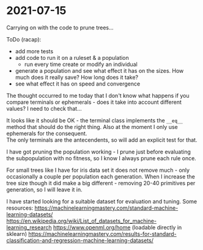 # 2021-07-15
Carrying on with the code to prune trees...

ToDo (racap):
- add more tests
- add code to run it on a ruleset & a population
    - run every time create or modify an individual
- generate a population and see what effect it has on the sizes.  How much does it really save?  How long does it take?
- see what effect it has on speed and convergence

The thought occurred to me today that I don't know what happens if you compare terminals or ephemerals - does it take into account different values?  I need to check that...

It looks like it should be OK - the terminal class implements the `__eq__` method that should do the right thing.
Also at the moment I only use ephemerals for the consequent.  
The only terminals are the antecendents, so will add an explicit test for that.

I have got pruning the population working - I prune just before evaluating the subpopulation with no fitness, so I know I always prune each rule once.

For small trees like I have for iris data set it does not remove much - only occasionally a couple per population each generation.  When I increase the tree size though it did make a big different - removing 20-40 primitives per generation, so I will leave it in.


I have started looking for a suitable dataset for evaluation and tuning.
Some resources:
https://machinelearningmastery.com/standard-machine-learning-datasets/
https://en.wikipedia.org/wiki/List_of_datasets_for_machine-learning_research
https://www.openml.org/home (loadable directly in sklearn)
https://machinelearningmastery.com/results-for-standard-classification-and-regression-machine-learning-datasets/


